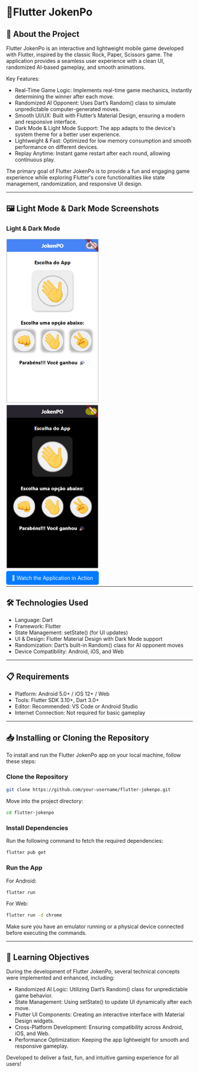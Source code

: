 # 📱Flutter JokenPo

## 🚀 About the Project
Flutter JokenPo is an interactive and lightweight mobile game developed with Flutter, inspired by the classic Rock, Paper, Scissors game. The application provides a seamless user experience with a clean UI, randomized AI-based gameplay, and smooth animations.

Key Features:
- Real-Time Game Logic: Implements real-time game mechanics, instantly determining the winner after each move.
- Randomized AI Opponent: Uses Dart’s Random() class to simulate unpredictable computer-generated moves.
- Smooth UI/UX: Built with Flutter’s Material Design, ensuring a modern and responsive interface.
- Dark Mode & Light Mode Support: The app adapts to the device's system theme for a better user experience.
- Lightweight & Fast: Optimized for low memory consumption and smooth performance on different devices.
- Replay Anytime: Instant game restart after each round, allowing continuous play.

The primary goal of Flutter JokenPo is to provide a fun and engaging game experience while exploring Flutter's core functionalities like state management, randomization, and responsive UI design.

---

## 🖼 Light Mode & Dark Mode Screenshots

### Light & Dark Mode  
<p>
  <img src="Flutter-JokenPo/images/lightMode.png" width="250"> &nbsp;&nbsp;&nbsp;&nbsp;
  <img src="Flutter-JokenPo/images/darkMode.png" width="250">
</p>

<p align="left">
  <a href="https://github.com/user-attachments/assets/900fe0c4-df2b-4f5f-a08e-3b2cb21a83c6" 
     style="background-color: #007bff; color: white; padding: 10px 15px; border-radius: 5px; text-decoration: none;">
    🎥 Watch the Application in Action
  </a>
</p>



---

## 🛠 Technologies Used
- Language: Dart
- Framework: Flutter
- State Management: setState() (for UI updates)
- UI & Design: Flutter Material Design with Dark Mode support
- Randomization: Dart’s built-in Random() class for AI opponent moves
- Device Compatibility: Android, iOS, and Web

---

## 📋 Requirements
- Platform: Android 5.0+ / iOS 12+ / Web
- Tools: Flutter SDK 3.10+, Dart 3.0+
- Editor: Recommended: VS Code or Android Studio
- Internet Connection: Not required for basic gameplay

---

## 📥 Installing or Cloning the Repository

To install and run the Flutter JokenPo app on your local machine, follow these steps:

### Clone the Repository

``` bash
git clone https://github.com/your-username/flutter-jokenpo.git
```

Move into the project directory:

``` bash
cd flutter-jokenpo
```

### Install Dependencies
Run the following command to fetch the required dependencies:

``` bash
flutter pub get
```

### Run the App
For Android:

``` bash
flutter run
```

For Web:

``` bash
flutter run -d chrome
```

Make sure you have an emulator running or a physical device connected before executing the commands.

---

## 🎯 Learning Objectives
During the development of Flutter JokenPo, several technical concepts were implemented and enhanced, including:

- Randomized AI Logic: Utilizing Dart’s Random() class for unpredictable game behavior.
- State Management: Using setState() to update UI dynamically after each move.
- Flutter UI Components: Creating an interactive interface with Material Design widgets.
- Cross-Platform Development: Ensuring compatibility across Android, iOS, and Web.
- Performance Optimization: Keeping the app lightweight for smooth and responsive gameplay.

Developed to deliver a fast, fun, and intuitive gaming experience for all users!
